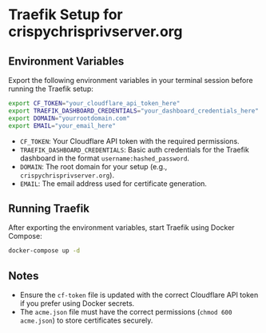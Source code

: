 # Traefik Setup for crispychrisprivserver.org

## Environment Variables
Export the following environment variables in your terminal session before running the Traefik setup:

```bash
export CF_TOKEN="your_cloudflare_api_token_here"
export TRAEFIK_DASHBOARD_CREDENTIALS="your_dashboard_credentials_here"
export DOMAIN="yourrootdomain.com"
export EMAIL="your_email_here"
```

- `CF_TOKEN`: Your Cloudflare API token with the required permissions.
- `TRAEFIK_DASHBOARD_CREDENTIALS`: Basic auth credentials for the Traefik dashboard in the format `username:hashed_password`.
- `DOMAIN`: The root domain for your setup (e.g., `crispychrisprivserver.org`).
- `EMAIL`: The email address used for certificate generation.

## Running Traefik
After exporting the environment variables, start Traefik using Docker Compose:

```bash
docker-compose up -d
```

## Notes
- Ensure the `cf-token` file is updated with the correct Cloudflare API token if you prefer using Docker secrets.
- The `acme.json` file must have the correct permissions (`chmod 600 acme.json`) to store certificates securely.